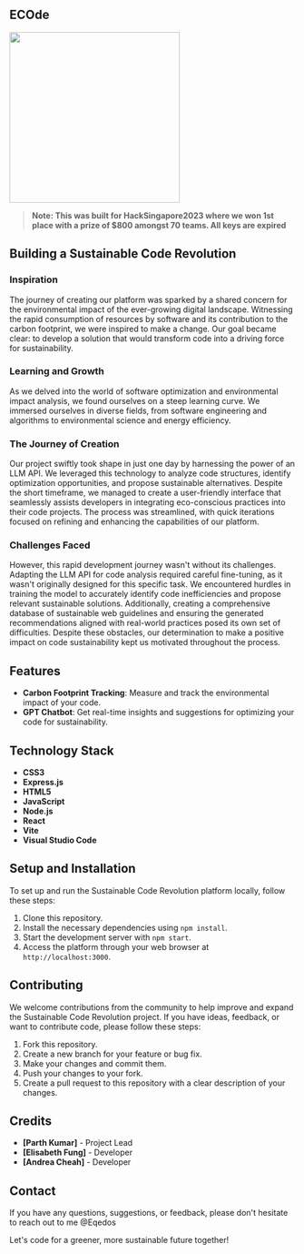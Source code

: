 ## ECOde

<p>
 <img src="https://github.com/Eqedos/WTHFinal/assets/113342246/8c3aab6f-e59c-44af-a109-f9571c6d02da" width="300" />
</p>

 >**Note: This was built for HackSingapore2023 where we won 1st place with a prize of $800 amongst 70 teams. All keys are expired**
## Building a Sustainable Code Revolution

### Inspiration
The journey of creating our platform was sparked by a shared concern for the environmental impact of the ever-growing digital landscape. Witnessing the rapid consumption of resources by software and its contribution to the carbon footprint, we were inspired to make a change. Our goal became clear: to develop a solution that would transform code into a driving force for sustainability.

### Learning and Growth
As we delved into the world of software optimization and environmental impact analysis, we found ourselves on a steep learning curve. We immersed ourselves in diverse fields, from software engineering and algorithms to environmental science and energy efficiency.

### The Journey of Creation
Our project swiftly took shape in just one day by harnessing the power of an LLM API. We leveraged this technology to analyze code structures, identify optimization opportunities, and propose sustainable alternatives. Despite the short timeframe, we managed to create a user-friendly interface that seamlessly assists developers in integrating eco-conscious practices into their code projects. The process was streamlined, with quick iterations focused on refining and enhancing the capabilities of our platform.

### Challenges Faced
However, this rapid development journey wasn't without its challenges. Adapting the LLM API for code analysis required careful fine-tuning, as it wasn't originally designed for this specific task. We encountered hurdles in training the model to accurately identify code inefficiencies and propose relevant sustainable solutions. Additionally, creating a comprehensive database of sustainable web guidelines and ensuring the generated recommendations aligned with real-world practices posed its own set of difficulties. Despite these obstacles, our determination to make a positive impact on code sustainability kept us motivated throughout the process.

## Features
- **Carbon Footprint Tracking**: Measure and track the environmental impact of your code.
- **GPT Chatbot**: Get real-time insights and suggestions for optimizing your code for sustainability.

## Technology Stack
- **CSS3**
- **Express.js**
- **HTML5**
- **JavaScript**
- **Node.js**
- **React**
- **Vite**
- **Visual Studio Code**

## Setup and Installation
To set up and run the Sustainable Code Revolution platform locally, follow these steps:

1. Clone this repository.
2. Install the necessary dependencies using `npm install`.
3. Start the development server with `npm start`.
4. Access the platform through your web browser at `http://localhost:3000`.

## Contributing
We welcome contributions from the community to help improve and expand the Sustainable Code Revolution project. If you have ideas, feedback, or want to contribute code, please follow these steps:

1. Fork this repository.
2. Create a new branch for your feature or bug fix.
3. Make your changes and commit them.
4. Push your changes to your fork.
5. Create a pull request to this repository with a clear description of your changes.

## Credits
- **[Parth Kumar]** - Project Lead
- **[Elisabeth Fung]** - Developer
- **[Andrea Cheah]** - Developer



## Contact
If you have any questions, suggestions, or feedback, please don't hesitate to reach out to me @Eqedos

Let's code for a greener, more sustainable future together!
